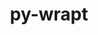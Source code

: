 ---
title: "py-wrapt"
layout: cache
categories: [package, develop]
meta: {"compilers": ["gcc@11.4.0", "gcc@13.2.0", "gcc@13.3.0"], "num_specs": 281, "num_specs_by_stack": {"e4s": 6, "hep": 45, "ml-linux-aarch64-cpu": 59, "ml-linux-aarch64-cuda": 59, "ml-linux-x86_64-cpu": 59, "ml-linux-x86_64-cuda": 59, "root": 281}, "oss": ["ubuntu22.04", "ubuntu24.04"], "platforms": ["linux"], "stacks": ["e4s", "hep", "ml-linux-aarch64-cpu", "ml-linux-aarch64-cuda", "ml-linux-x86_64-cpu", "ml-linux-x86_64-cuda", "root"], "targets": ["aarch64", "x86_64_v3"], "versions": ["1.15.0", "1.17.3"]}
spec_details: [{"compiler": "gcc@13.2.0", "hash": "23lrdj3fe4jl3yzgledv6yp2ntq75y27", "os": "ubuntu24.04", "platform": "linux", "size": "-", "stacks": ["ml-linux-aarch64-cpu", "ml-linux-aarch64-cuda", "root"], "target": "aarch64", "variants": ["build_system=python_pip"], "versions": ["1.15.0"]}, {"compiler": "gcc@13.2.0", "hash": "246exqnneb4mch6dzvefbzq5fguazpwj", "os": "ubuntu24.04", "platform": "linux", "size": "-", "stacks": ["ml-linux-x86_64-cpu", "ml-linux-x86_64-cuda", "root"], "target": "x86_64_v3", "variants": ["build_system=python_pip"], "versions": ["1.15.0"]}, {"compiler": "gcc@11.4.0", "hash": "26nbidu6esuifumristx3j7tl3h3zzcu", "os": "ubuntu22.04", "platform": "linux", "size": "-", "stacks": ["root"], "target": "x86_64_v3", "variants": ["build_system=python_pip"], "versions": ["1.15.0"]}, {"compiler": "gcc@11.4.0", "hash": "27e33wr2xyo43y5azaxvkm3wf4risixy", "os": "ubuntu22.04", "platform": "linux", "size": "-", "stacks": ["hep", "root"], "target": "x86_64_v3", "variants": ["build_system=python_pip"], "versions": ["1.15.0"]}, {"compiler": "gcc@13.2.0", "hash": "2a3uckotzpvzt5kkpltaehgrzqd776wu", "os": "ubuntu24.04", "platform": "linux", "size": "-", "stacks": ["hep", "root"], "target": "x86_64_v3", "variants": ["build_system=python_pip"], "versions": ["1.15.0"]}, {"compiler": "gcc@13.2.0", "hash": "2csditq3zege3jc4zivkt3dzxzwl2zsr", "os": "ubuntu24.04", "platform": "linux", "size": "-", "stacks": ["ml-linux-x86_64-cpu", "ml-linux-x86_64-cuda", "root"], "target": "x86_64_v3", "variants": ["build_system=python_pip"], "versions": ["1.15.0"]}, {"compiler": "gcc@13.2.0", "hash": "2dj52m7uygbf7riehp2qnsngzpw4u4de", "os": "ubuntu24.04", "platform": "linux", "size": "-", "stacks": ["ml-linux-x86_64-cpu", "ml-linux-x86_64-cuda", "root"], "target": "x86_64_v3", "variants": ["build_system=python_pip"], "versions": ["1.17.3"]}, {"compiler": "gcc@13.2.0", "hash": "2ekkublyhomphdlbo4x5bg7tznm5xi6o", "os": "ubuntu24.04", "platform": "linux", "size": "-", "stacks": ["ml-linux-aarch64-cpu", "ml-linux-aarch64-cuda", "root"], "target": "aarch64", "variants": ["build_system=python_pip"], "versions": ["1.17.3"]}, {"compiler": "gcc@13.2.0", "hash": "2jgcssf5mulssqnzzhcf7enrzl54bgwk", "os": "ubuntu24.04", "platform": "linux", "size": "-", "stacks": ["ml-linux-aarch64-cpu", "ml-linux-aarch64-cuda", "root"], "target": "aarch64", "variants": ["build_system=python_pip"], "versions": ["1.15.0"]}, {"compiler": "gcc@11.4.0", "hash": "2mldlq7sg6rw4s4ae7y2kxuagkrgbvme", "os": "ubuntu22.04", "platform": "linux", "size": "-", "stacks": ["root"], "target": "x86_64_v3", "variants": ["build_system=python_pip"], "versions": ["1.15.0"]}, {"compiler": "gcc@13.2.0", "hash": "2mriik5w3njmb2vpzpnrcfrlbgg6huxd", "os": "ubuntu24.04", "platform": "linux", "size": "-", "stacks": ["ml-linux-aarch64-cpu", "ml-linux-aarch64-cuda", "root"], "target": "aarch64", "variants": ["build_system=python_pip"], "versions": ["1.15.0"]}, {"compiler": "gcc@11.4.0", "hash": "2op36a5h2l5gwy4py6lmdodcud5gkdnl", "os": "ubuntu22.04", "platform": "linux", "size": "-", "stacks": ["hep", "root"], "target": "x86_64_v3", "variants": ["build_system=python_pip"], "versions": ["1.15.0"]}, {"compiler": "gcc@13.2.0", "hash": "2piz3vytwvdr7zsmx7ftyox423sgfqtq", "os": "ubuntu24.04", "platform": "linux", "size": "-", "stacks": ["ml-linux-aarch64-cpu", "ml-linux-aarch64-cuda", "root"], "target": "aarch64", "variants": ["build_system=python_pip"], "versions": ["1.15.0"]}, {"compiler": "gcc@11.4.0", "hash": "2t5pzvxlbpgchp6jkzwcqwn6v7fvmoes", "os": "ubuntu22.04", "platform": "linux", "size": "-", "stacks": ["hep", "root"], "target": "x86_64_v3", "variants": ["build_system=python_pip"], "versions": ["1.15.0"]}, {"compiler": "gcc@11.4.0", "hash": "2wht7dvob2ffi3uevxllm5ldldqf4z7z", "os": "ubuntu22.04", "platform": "linux", "size": "-", "stacks": ["root"], "target": "x86_64_v3", "variants": ["build_system=python_pip"], "versions": ["1.15.0"]}, {"compiler": "gcc@11.4.0", "hash": "324nr7gajc72cuq5tzs7447fkccufm2k", "os": "ubuntu22.04", "platform": "linux", "size": "-", "stacks": ["root"], "target": "x86_64_v3", "variants": ["build_system=python_pip"], "versions": ["1.15.0"]}, {"compiler": "gcc@11.4.0", "hash": "36fnu7q3yagbrquhzq6dnmgje3hkz4qr", "os": "ubuntu22.04", "platform": "linux", "size": "-", "stacks": ["root"], "target": "x86_64_v3", "variants": ["build_system=python_pip"], "versions": ["1.15.0"]}, {"compiler": "gcc@11.4.0", "hash": "3dph3r777lj2k5cgjagmisbasayedyxk", "os": "ubuntu22.04", "platform": "linux", "size": "-", "stacks": ["root"], "target": "x86_64_v3", "variants": ["build_system=python_pip"], "versions": ["1.15.0"]}, {"compiler": "gcc@11.4.0", "hash": "3e6z6fmycn5rh2rjzao5sdbosqzmx4qa", "os": "ubuntu22.04", "platform": "linux", "size": "-", "stacks": ["root"], "target": "x86_64_v3", "variants": ["build_system=python_pip"], "versions": ["1.15.0"]}, {"compiler": "gcc@13.2.0", "hash": "3mc5qbbvapxhojzvxnbzxhevj2sxjcm2", "os": "ubuntu24.04", "platform": "linux", "size": "-", "stacks": ["ml-linux-aarch64-cpu", "ml-linux-aarch64-cuda", "root"], "target": "aarch64", "variants": ["build_system=python_pip"], "versions": ["1.15.0"]}, {"compiler": "gcc@13.2.0", "hash": "3uc5z2okkglj6lql2n3tvsc4nsdakzct", "os": "ubuntu24.04", "platform": "linux", "size": "-", "stacks": ["ml-linux-aarch64-cpu", "ml-linux-aarch64-cuda", "root"], "target": "aarch64", "variants": ["build_system=python_pip"], "versions": ["1.15.0"]}, {"compiler": "gcc@11.4.0", "hash": "3usn6kblepsl3w3j5aobnc4e3anr7thy", "os": "ubuntu22.04", "platform": "linux", "size": "-", "stacks": ["root"], "target": "x86_64_v3", "variants": ["build_system=python_pip"], "versions": ["1.15.0"]}, {"compiler": "gcc@11.4.0", "hash": "3zaybqdfz2obv62pkqd4luirsms3ssei", "os": "ubuntu22.04", "platform": "linux", "size": "-", "stacks": ["root"], "target": "x86_64_v3", "variants": ["build_system=python_pip"], "versions": ["1.15.0"]}, {"compiler": "gcc@11.4.0", "hash": "42j5252axmuwlfwkvfm72xraimgpbyjk", "os": "ubuntu22.04", "platform": "linux", "size": "-", "stacks": ["hep", "root"], "target": "x86_64_v3", "variants": ["build_system=python_pip"], "versions": ["1.15.0"]}, {"compiler": "gcc@13.2.0", "hash": "4e55jwme5pynzm3ovy6k6vvld2brojox", "os": "ubuntu24.04", "platform": "linux", "size": "-", "stacks": ["ml-linux-aarch64-cpu", "ml-linux-aarch64-cuda", "root"], "target": "aarch64", "variants": ["build_system=python_pip"], "versions": ["1.15.0"]}, {"compiler": "gcc@13.2.0", "hash": "4gbxk5crhvx74pipcd6ysttq4qb7yy7w", "os": "ubuntu24.04", "platform": "linux", "size": "-", "stacks": ["hep", "ml-linux-x86_64-cpu", "ml-linux-x86_64-cuda", "root"], "target": "x86_64_v3", "variants": ["build_system=python_pip"], "versions": ["1.15.0"]}, {"compiler": "gcc@13.2.0", "hash": "4kivkcgzozmdt44f7jncxgtxva5azrsq", "os": "ubuntu24.04", "platform": "linux", "size": "-", "stacks": ["ml-linux-aarch64-cpu", "ml-linux-aarch64-cuda", "root"], "target": "aarch64", "variants": ["build_system=python_pip"], "versions": ["1.15.0"]}, {"compiler": "gcc@11.4.0", "hash": "4laatasnabnvbl5bi5vf4tjdqqfrlhf5", "os": "ubuntu22.04", "platform": "linux", "size": "-", "stacks": ["root"], "target": "x86_64_v3", "variants": ["build_system=python_pip"], "versions": ["1.15.0"]}, {"compiler": "gcc@11.4.0", "hash": "4qctxpbzb2gacizkrtsy2il4oxxf2rrk", "os": "ubuntu22.04", "platform": "linux", "size": "-", "stacks": ["root"], "target": "x86_64_v3", "variants": ["build_system=python_pip"], "versions": ["1.15.0"]}, {"compiler": "gcc@13.2.0", "hash": "4tg3l52rmbde6mag23fveuy7ty5ftgz5", "os": "ubuntu24.04", "platform": "linux", "size": "-", "stacks": ["ml-linux-x86_64-cpu", "ml-linux-x86_64-cuda", "root"], "target": "x86_64_v3", "variants": ["build_system=python_pip"], "versions": ["1.15.0"]}, {"compiler": "gcc@13.2.0", "hash": "4ugjtgcnj3s2r365ffrvzu2trtkuznss", "os": "ubuntu24.04", "platform": "linux", "size": "-", "stacks": ["ml-linux-aarch64-cpu", "ml-linux-aarch64-cuda", "root"], "target": "aarch64", "variants": ["build_system=python_pip"], "versions": ["1.15.0"]}, {"compiler": "gcc@11.4.0", "hash": "4v6zbgb4fh2n525atwja52zbqgqzg7ec", "os": "ubuntu22.04", "platform": "linux", "size": "-", "stacks": ["root"], "target": "x86_64_v3", "variants": ["build_system=python_pip"], "versions": ["1.15.0"]}, {"compiler": "gcc@13.2.0", "hash": "4vpqjuzr4zpfojppwimm34dflhcy6lrl", "os": "ubuntu24.04", "platform": "linux", "size": "-", "stacks": ["ml-linux-x86_64-cpu", "ml-linux-x86_64-cuda", "root"], "target": "x86_64_v3", "variants": ["build_system=python_pip"], "versions": ["1.15.0"]}, {"compiler": "gcc@11.4.0", "hash": "4yxjae63zahnd4zbxnubmecrrkfabx53", "os": "ubuntu22.04", "platform": "linux", "size": "-", "stacks": ["root"], "target": "x86_64_v3", "variants": ["build_system=python_pip"], "versions": ["1.15.0"]}, {"compiler": "gcc@11.4.0", "hash": "53we2hn2n6iflazusrahsmxlu3v4wbqd", "os": "ubuntu22.04", "platform": "linux", "size": "-", "stacks": ["root"], "target": "x86_64_v3", "variants": ["build_system=python_pip"], "versions": ["1.15.0"]}, {"compiler": "gcc@11.4.0", "hash": "54q4kfq7tpnhlk7lphlod4dspxcbgq5k", "os": "ubuntu22.04", "platform": "linux", "size": "-", "stacks": ["root"], "target": "x86_64_v3", "variants": ["build_system=python_pip"], "versions": ["1.15.0"]}, {"compiler": "gcc@13.2.0", "hash": "5573hxdgehryfzjs6zj5uze5tiehjlal", "os": "ubuntu24.04", "platform": "linux", "size": "-", "stacks": ["ml-linux-x86_64-cpu", "ml-linux-x86_64-cuda", "root"], "target": "x86_64_v3", "variants": ["build_system=python_pip"], "versions": ["1.15.0"]}, {"compiler": "gcc@11.4.0", "hash": "5ajphx7utctmwpasjb47hszjvg7ahema", "os": "ubuntu22.04", "platform": "linux", "size": "-", "stacks": ["hep", "root"], "target": "x86_64_v3", "variants": ["build_system=python_pip"], "versions": ["1.15.0"]}, {"compiler": "gcc@13.2.0", "hash": "5v3o3b4oygiwxlb4onlt7evt6kwwmhyv", "os": "ubuntu24.04", "platform": "linux", "size": "-", "stacks": ["ml-linux-aarch64-cpu", "ml-linux-aarch64-cuda", "root"], "target": "aarch64", "variants": ["build_system=python_pip"], "versions": ["1.15.0"]}, {"compiler": "gcc@11.4.0", "hash": "5yzkqr7vczigqdvvutkvdvoxud7ow2ox", "os": "ubuntu22.04", "platform": "linux", "size": "-", "stacks": ["root"], "target": "x86_64_v3", "variants": ["build_system=python_pip"], "versions": ["1.15.0"]}, {"compiler": "gcc@11.4.0", "hash": "62td3ehomb3dexbugtomqephyfrvaval", "os": "ubuntu22.04", "platform": "linux", "size": "-", "stacks": ["hep", "root"], "target": "x86_64_v3", "variants": ["build_system=python_pip"], "versions": ["1.15.0"]}, {"compiler": "gcc@13.2.0", "hash": "6cimljur2hb6dokpfbiwlolipwmauu2u", "os": "ubuntu24.04", "platform": "linux", "size": "-", "stacks": ["hep", "ml-linux-x86_64-cpu", "ml-linux-x86_64-cuda", "root"], "target": "x86_64_v3", "variants": ["build_system=python_pip"], "versions": ["1.17.3"]}, {"compiler": "gcc@11.4.0", "hash": "6hmrudmvzwodwgog4ddf5ral2taxhvo3", "os": "ubuntu22.04", "platform": "linux", "size": "-", "stacks": ["hep", "root"], "target": "x86_64_v3", "variants": ["build_system=python_pip"], "versions": ["1.15.0"]}, {"compiler": "gcc@11.4.0", "hash": "6jtcirjvo7u75q3gvr3yge7t2ykujodn", "os": "ubuntu22.04", "platform": "linux", "size": "-", "stacks": ["root"], "target": "x86_64_v3", "variants": ["build_system=python_pip"], "versions": ["1.15.0"]}, {"compiler": "gcc@13.2.0", "hash": "6o4kbjuzqgafatzcjcic66zv4rc2ciqn", "os": "ubuntu24.04", "platform": "linux", "size": "-", "stacks": ["ml-linux-aarch64-cpu", "ml-linux-aarch64-cuda", "root"], "target": "aarch64", "variants": ["build_system=python_pip"], "versions": ["1.15.0"]}, {"compiler": "gcc@11.4.0", "hash": "6oev4igrpbfjo6m634m4t46q3sno3h3y", "os": "ubuntu22.04", "platform": "linux", "size": "-", "stacks": ["root"], "target": "x86_64_v3", "variants": ["build_system=python_pip"], "versions": ["1.15.0"]}, {"compiler": "gcc@11.4.0", "hash": "6s566cb6jojybokg6cn4b4rrxokr4qaw", "os": "ubuntu22.04", "platform": "linux", "size": "-", "stacks": ["root"], "target": "x86_64_v3", "variants": ["build_system=python_pip"], "versions": ["1.15.0"]}, {"compiler": "gcc@11.4.0", "hash": "6vqyk24cyqsygz37iquqyise322to74t", "os": "ubuntu22.04", "platform": "linux", "size": "-", "stacks": ["root"], "target": "x86_64_v3", "variants": ["build_system=python_pip"], "versions": ["1.15.0"]}, {"compiler": "gcc@13.2.0", "hash": "6xooltkfyjxj4p236ege6s2mykujkjok", "os": "ubuntu24.04", "platform": "linux", "size": "-", "stacks": ["ml-linux-aarch64-cpu", "ml-linux-aarch64-cuda", "root"], "target": "aarch64", "variants": ["build_system=python_pip"], "versions": ["1.15.0"]}, {"compiler": "gcc@13.2.0", "hash": "6y73bw2uyitno7huez36eh7tlesw7szz", "os": "ubuntu24.04", "platform": "linux", "size": "-", "stacks": ["ml-linux-aarch64-cpu", "ml-linux-aarch64-cuda", "root"], "target": "aarch64", "variants": ["build_system=python_pip"], "versions": ["1.15.0"]}, {"compiler": "gcc@13.2.0", "hash": "77x2bxcnkblojd2gemsdpcj3clzgtx6v", "os": "ubuntu24.04", "platform": "linux", "size": "-", "stacks": ["ml-linux-aarch64-cpu", "ml-linux-aarch64-cuda", "root"], "target": "aarch64", "variants": ["build_system=python_pip"], "versions": ["1.15.0"]}, {"compiler": "gcc@13.2.0", "hash": "7g256eh62ccfnxyajqovjgvblvbfins7", "os": "ubuntu24.04", "platform": "linux", "size": "-", "stacks": ["ml-linux-aarch64-cpu", "ml-linux-aarch64-cuda", "root"], "target": "aarch64", "variants": ["build_system=python_pip"], "versions": ["1.15.0"]}, {"compiler": "gcc@13.2.0", "hash": "7g33laxf355zztn6zjwc4l2m6jty6rsd", "os": "ubuntu24.04", "platform": "linux", "size": "-", "stacks": ["ml-linux-x86_64-cpu", "ml-linux-x86_64-cuda", "root"], "target": "x86_64_v3", "variants": ["build_system=python_pip"], "versions": ["1.15.0"]}, {"compiler": "gcc@11.4.0", "hash": "7homc55udsbfttdnulqiibtdd7pbadbt", "os": "ubuntu22.04", "platform": "linux", "size": "-", "stacks": ["root"], "target": "x86_64_v3", "variants": ["build_system=python_pip"], "versions": ["1.15.0"]}, {"compiler": "gcc@13.2.0", "hash": "7o3wqzdpa5u6dyvrirl6l7vw6ehnmgwq", "os": "ubuntu24.04", "platform": "linux", "size": "-", "stacks": ["ml-linux-aarch64-cpu", "ml-linux-aarch64-cuda", "root"], "target": "aarch64", "variants": ["build_system=python_pip"], "versions": ["1.15.0"]}, {"compiler": "gcc@11.4.0", "hash": "7oqxdwaudbtbz7lwlo6vebnycksco3fc", "os": "ubuntu22.04", "platform": "linux", "size": "-", "stacks": ["root"], "target": "x86_64_v3", "variants": ["build_system=python_pip"], "versions": ["1.15.0"]}, {"compiler": "gcc@13.2.0", "hash": "7vwlr7qfrjkivarbohunzwdw2xzxhp33", "os": "ubuntu24.04", "platform": "linux", "size": "-", "stacks": ["ml-linux-aarch64-cpu", "ml-linux-aarch64-cuda", "root"], "target": "aarch64", "variants": ["build_system=python_pip"], "versions": ["1.15.0"]}, {"compiler": "gcc@11.4.0", "hash": "7w72xp3jeccbboc3tp2bkwckbvjthwd3", "os": "ubuntu22.04", "platform": "linux", "size": "-", "stacks": ["root"], "target": "x86_64_v3", "variants": ["build_system=python_pip"], "versions": ["1.15.0"]}, {"compiler": "gcc@13.2.0", "hash": "a3zybe4rsv527ajtzhznjywqwjn4guxs", "os": "ubuntu24.04", "platform": "linux", "size": "-", "stacks": ["ml-linux-aarch64-cpu", "ml-linux-aarch64-cuda", "root"], "target": "aarch64", "variants": ["build_system=python_pip"], "versions": ["1.17.3"]}, {"compiler": "gcc@13.2.0", "hash": "a7cuooolm2he3v6binzt6mu4dm4lohhz", "os": "ubuntu24.04", "platform": "linux", "size": "-", "stacks": ["hep", "ml-linux-x86_64-cpu", "ml-linux-x86_64-cuda", "root"], "target": "x86_64_v3", "variants": ["build_system=python_pip"], "versions": ["1.15.0"]}, {"compiler": "gcc@13.2.0", "hash": "a7vnuglvf43552spunyu7fqhyqfswjgu", "os": "ubuntu24.04", "platform": "linux", "size": "-", "stacks": ["ml-linux-x86_64-cpu", "ml-linux-x86_64-cuda", "root"], "target": "x86_64_v3", "variants": ["build_system=python_pip"], "versions": ["1.15.0"]}, {"compiler": "gcc@13.2.0", "hash": "abeo3etcw4qfmufhydmg3e2ommjwlijv", "os": "ubuntu24.04", "platform": "linux", "size": "-", "stacks": ["ml-linux-x86_64-cpu", "ml-linux-x86_64-cuda", "root"], "target": "x86_64_v3", "variants": ["build_system=python_pip"], "versions": ["1.15.0"]}, {"compiler": "gcc@13.2.0", "hash": "ac6ib56tf7pwfcn77t6gchgrfuto6lnf", "os": "ubuntu24.04", "platform": "linux", "size": "-", "stacks": ["hep", "ml-linux-x86_64-cpu", "ml-linux-x86_64-cuda", "root"], "target": "x86_64_v3", "variants": ["build_system=python_pip"], "versions": ["1.15.0"]}, {"compiler": "gcc@11.4.0", "hash": "aeranewtt3eer6yrzqc2y3ilgclicfko", "os": "ubuntu22.04", "platform": "linux", "size": "-", "stacks": ["root"], "target": "x86_64_v3", "variants": ["build_system=python_pip"], "versions": ["1.15.0"]}, {"compiler": "gcc@11.4.0", "hash": "afg7q7kdhpuwbxmfjcae6thtnrel64mm", "os": "ubuntu22.04", "platform": "linux", "size": "-", "stacks": ["root"], "target": "x86_64_v3", "variants": ["build_system=python_pip"], "versions": ["1.15.0"]}, {"compiler": "gcc@11.4.0", "hash": "ak7qv24mbrcuzx4td3lrwzfudn23e55q", "os": "ubuntu22.04", "platform": "linux", "size": "-", "stacks": ["hep", "root"], "target": "x86_64_v3", "variants": ["build_system=python_pip"], "versions": ["1.15.0"]}, {"compiler": "gcc@13.2.0", "hash": "aoh5e2bsfwotp6julp7jhdhin7h6skbr", "os": "ubuntu24.04", "platform": "linux", "size": "-", "stacks": ["ml-linux-x86_64-cpu", "ml-linux-x86_64-cuda", "root"], "target": "x86_64_v3", "variants": ["build_system=python_pip"], "versions": ["1.15.0"]}, {"compiler": "gcc@13.2.0", "hash": "aotgkjse3qzfefz7tobhpoz5a2wm2ygo", "os": "ubuntu24.04", "platform": "linux", "size": "-", "stacks": ["hep", "root"], "target": "x86_64_v3", "variants": ["build_system=python_pip"], "versions": ["1.15.0"]}, {"compiler": "gcc@11.4.0", "hash": "atzhww4ueg5pbu67yshmu3lauehaphsk", "os": "ubuntu22.04", "platform": "linux", "size": "-", "stacks": ["root"], "target": "x86_64_v3", "variants": ["build_system=python_pip"], "versions": ["1.15.0"]}, {"compiler": "gcc@13.2.0", "hash": "auaiovrg6dj7ipryfjjn4juebvequzxu", "os": "ubuntu24.04", "platform": "linux", "size": "-", "stacks": ["ml-linux-x86_64-cpu", "ml-linux-x86_64-cuda", "root"], "target": "x86_64_v3", "variants": ["build_system=python_pip"], "versions": ["1.15.0"]}, {"compiler": "gcc@13.2.0", "hash": "bh7ro2cemgfqpvp73ovodh5tiygozsla", "os": "ubuntu24.04", "platform": "linux", "size": "-", "stacks": ["ml-linux-x86_64-cpu", "ml-linux-x86_64-cuda", "root"], "target": "x86_64_v3", "variants": ["build_system=python_pip"], "versions": ["1.15.0"]}, {"compiler": "gcc@13.2.0", "hash": "bj7zdwc7g22f3kcsxqj6wmwejvovyt5u", "os": "ubuntu24.04", "platform": "linux", "size": "-", "stacks": ["hep", "ml-linux-x86_64-cpu", "ml-linux-x86_64-cuda", "root"], "target": "x86_64_v3", "variants": ["build_system=python_pip"], "versions": ["1.17.3"]}, {"compiler": "gcc@11.4.0", "hash": "bk4ywheciazhosyaw7fnr6gkmjqfquel", "os": "ubuntu22.04", "platform": "linux", "size": "-", "stacks": ["root"], "target": "x86_64_v3", "variants": ["build_system=python_pip"], "versions": ["1.15.0"]}, {"compiler": "gcc@11.4.0", "hash": "brlqsf22jqtfrst2ya36h7qqlxuuybfx", "os": "ubuntu22.04", "platform": "linux", "size": "-", "stacks": ["hep", "root"], "target": "x86_64_v3", "variants": ["build_system=python_pip"], "versions": ["1.15.0"]}, {"compiler": "gcc@13.2.0", "hash": "bt62joxit24lfa7foy7xhczfvrr5asmg", "os": "ubuntu24.04", "platform": "linux", "size": "-", "stacks": ["ml-linux-aarch64-cpu", "ml-linux-aarch64-cuda", "root"], "target": "aarch64", "variants": ["build_system=python_pip"], "versions": ["1.15.0"]}, {"compiler": "gcc@13.2.0", "hash": "bx7lam33swolb6kztisigmmk6q23ul2b", "os": "ubuntu24.04", "platform": "linux", "size": "-", "stacks": ["ml-linux-aarch64-cpu", "ml-linux-aarch64-cuda", "root"], "target": "aarch64", "variants": ["build_system=python_pip"], "versions": ["1.15.0"]}, {"compiler": "gcc@13.2.0", "hash": "c5fpiqrik4d64egvfr3g4nliyvbsuji2", "os": "ubuntu24.04", "platform": "linux", "size": "-", "stacks": ["ml-linux-aarch64-cpu", "ml-linux-aarch64-cuda", "root"], "target": "aarch64", "variants": ["build_system=python_pip"], "versions": ["1.15.0"]}, {"compiler": "gcc@11.4.0", "hash": "cevo4pf7t65z3ksqmtkwqdaeh35nvkqy", "os": "ubuntu22.04", "platform": "linux", "size": "-", "stacks": ["hep", "root"], "target": "x86_64_v3", "variants": ["build_system=python_pip"], "versions": ["1.15.0"]}, {"compiler": "gcc@11.4.0", "hash": "cqynopvu5oo6f2xyzkmiair4zc4jsamg", "os": "ubuntu22.04", "platform": "linux", "size": "-", "stacks": ["e4s", "root"], "target": "x86_64_v3", "variants": ["build_system=python_pip"], "versions": ["1.17.3"]}, {"compiler": "gcc@11.4.0", "hash": "csaiq54pipxhol3oizaosm5uumyehrks", "os": "ubuntu22.04", "platform": "linux", "size": "-", "stacks": ["e4s", "root"], "target": "x86_64_v3", "variants": ["build_system=python_pip"], "versions": ["1.17.3"]}, {"compiler": "gcc@11.4.0", "hash": "cvb5rqylnk6wgzad57aq7wvusqr3vazr", "os": "ubuntu22.04", "platform": "linux", "size": "-", "stacks": ["root"], "target": "x86_64_v3", "variants": ["build_system=python_pip"], "versions": ["1.15.0"]}, {"compiler": "gcc@13.2.0", "hash": "cwdwl7qfnq42hsuqrrfxblcz2cu6nxlw", "os": "ubuntu24.04", "platform": "linux", "size": "-", "stacks": ["ml-linux-x86_64-cpu", "ml-linux-x86_64-cuda", "root"], "target": "x86_64_v3", "variants": ["build_system=python_pip"], "versions": ["1.15.0"]}, {"compiler": "gcc@11.4.0", "hash": "cz6ik5nsjhx3pg5cujzazik3nmkwrnvf", "os": "ubuntu22.04", "platform": "linux", "size": "-", "stacks": ["root"], "target": "x86_64_v3", "variants": ["build_system=python_pip"], "versions": ["1.15.0"]}, {"compiler": "gcc@13.2.0", "hash": "d3vehososb6sn6ndrsavaef26iscdrls", "os": "ubuntu24.04", "platform": "linux", "size": "-", "stacks": ["ml-linux-aarch64-cpu", "ml-linux-aarch64-cuda", "root"], "target": "aarch64", "variants": ["build_system=python_pip"], "versions": ["1.15.0"]}, {"compiler": "gcc@13.2.0", "hash": "d7azr5rehyvlayncj5cuvueeeukrkq5p", "os": "ubuntu24.04", "platform": "linux", "size": "-", "stacks": ["ml-linux-aarch64-cpu", "ml-linux-aarch64-cuda", "root"], "target": "aarch64", "variants": ["build_system=python_pip"], "versions": ["1.17.3"]}, {"compiler": "gcc@11.4.0", "hash": "dbsozn5wkvgkk4lnkxm7xohzio3ox724", "os": "ubuntu22.04", "platform": "linux", "size": "-", "stacks": ["hep", "root"], "target": "x86_64_v3", "variants": ["build_system=python_pip"], "versions": ["1.15.0"]}, {"compiler": "gcc@13.2.0", "hash": "dnma5oton6ghef3hpnl5473gqoj5suzh", "os": "ubuntu24.04", "platform": "linux", "size": "-", "stacks": ["ml-linux-x86_64-cpu", "ml-linux-x86_64-cuda", "root"], "target": "x86_64_v3", "variants": ["build_system=python_pip"], "versions": ["1.15.0"]}, {"compiler": "gcc@13.2.0", "hash": "do5pg7u5esv57rdiee4wdmcz4aqxppa3", "os": "ubuntu24.04", "platform": "linux", "size": "-", "stacks": ["ml-linux-aarch64-cpu", "ml-linux-aarch64-cuda", "root"], "target": "aarch64", "variants": ["build_system=python_pip"], "versions": ["1.15.0"]}, {"compiler": "gcc@11.4.0", "hash": "duvsrerspqbfikqdymvzdrnz6mzy4s66", "os": "ubuntu22.04", "platform": "linux", "size": "-", "stacks": ["root"], "target": "x86_64_v3", "variants": ["build_system=python_pip"], "versions": ["1.15.0"]}, {"compiler": "gcc@13.2.0", "hash": "dvk22dz3dgv2ossw3qzam247sik7a4px", "os": "ubuntu24.04", "platform": "linux", "size": "-", "stacks": ["ml-linux-x86_64-cpu", "ml-linux-x86_64-cuda", "root"], "target": "x86_64_v3", "variants": ["build_system=python_pip"], "versions": ["1.15.0"]}, {"compiler": "gcc@11.4.0", "hash": "dy4h6uaztqfqndbdpmkd5oxewxxvl3ge", "os": "ubuntu22.04", "platform": "linux", "size": "-", "stacks": ["root"], "target": "x86_64_v3", "variants": ["build_system=python_pip"], "versions": ["1.15.0"]}, {"compiler": "gcc@13.2.0", "hash": "e74ezdhxkvj2lodl44a76agnaona7phb", "os": "ubuntu24.04", "platform": "linux", "size": "-", "stacks": ["root"], "target": "x86_64_v3", "variants": ["build_system=python_pip"], "versions": ["1.15.0"]}, {"compiler": "gcc@11.4.0", "hash": "eaqdz6awqgegp5vxy5lpxtcbhbyd4gl3", "os": "ubuntu22.04", "platform": "linux", "size": "-", "stacks": ["root"], "target": "x86_64_v3", "variants": ["build_system=python_pip"], "versions": ["1.15.0"]}, {"compiler": "gcc@13.2.0", "hash": "ecyho73imva2fnwwjdoy75ccdf5sab3b", "os": "ubuntu24.04", "platform": "linux", "size": "-", "stacks": ["hep", "ml-linux-x86_64-cpu", "ml-linux-x86_64-cuda", "root"], "target": "x86_64_v3", "variants": ["build_system=python_pip"], "versions": ["1.17.3"]}, {"compiler": "gcc@11.4.0", "hash": "eemvugepyyajnzprrdu2k5cdt4lv6j5v", "os": "ubuntu22.04", "platform": "linux", "size": "-", "stacks": ["root"], "target": "x86_64_v3", "variants": ["build_system=python_pip"], "versions": ["1.15.0"]}, {"compiler": "gcc@13.2.0", "hash": "ehecmsei2iui7eatnh7lc67gybyahgme", "os": "ubuntu24.04", "platform": "linux", "size": "-", "stacks": ["ml-linux-aarch64-cpu", "ml-linux-aarch64-cuda", "root"], "target": "aarch64", "variants": ["build_system=python_pip"], "versions": ["1.15.0"]}, {"compiler": "gcc@13.2.0", "hash": "eiqslive7o5eu75pmoyewi5bqob64pov", "os": "ubuntu24.04", "platform": "linux", "size": "-", "stacks": ["ml-linux-aarch64-cpu", "ml-linux-aarch64-cuda", "root"], "target": "aarch64", "variants": ["build_system=python_pip"], "versions": ["1.15.0"]}, {"compiler": "gcc@11.4.0", "hash": "eldprxe26zvixtitwaltl32wtw4qbwqn", "os": "ubuntu22.04", "platform": "linux", "size": "-", "stacks": ["root"], "target": "x86_64_v3", "variants": ["build_system=python_pip"], "versions": ["1.15.0"]}, {"compiler": "gcc@11.4.0", "hash": "em6ltki2w2htcxkhrwzwtjxermiynjyt", "os": "ubuntu22.04", "platform": "linux", "size": "-", "stacks": ["root"], "target": "x86_64_v3", "variants": ["build_system=python_pip"], "versions": ["1.15.0"]}, {"compiler": "gcc@13.2.0", "hash": "enoyuip4gfxgxltu65relyg4tvdyhixa", "os": "ubuntu24.04", "platform": "linux", "size": "-", "stacks": ["ml-linux-aarch64-cpu", "ml-linux-aarch64-cuda", "root"], "target": "aarch64", "variants": ["build_system=python_pip"], "versions": ["1.15.0"]}, {"compiler": "gcc@13.3.0", "hash": "epriimium2aqvggpv6gzhl5k3fp6zsxt", "os": "ubuntu24.04", "platform": "linux", "size": "-", "stacks": ["ml-linux-x86_64-cpu", "ml-linux-x86_64-cuda", "root"], "target": "x86_64_v3", "variants": ["build_system=python_pip"], "versions": ["1.17.3"]}, {"compiler": "gcc@13.2.0", "hash": "ex2npi7t5otv7skramfsd3nsrooi3nf5", "os": "ubuntu24.04", "platform": "linux", "size": "-", "stacks": ["ml-linux-x86_64-cpu", "ml-linux-x86_64-cuda", "root"], "target": "x86_64_v3", "variants": ["build_system=python_pip"], "versions": ["1.15.0"]}, {"compiler": "gcc@11.4.0", "hash": "eznnqpxyjrjnjerviulefty6sz3wo4w4", "os": "ubuntu22.04", "platform": "linux", "size": "-", "stacks": ["root"], "target": "x86_64_v3", "variants": ["build_system=python_pip"], "versions": ["1.15.0"]}, {"compiler": "gcc@11.4.0", "hash": "ezsd7kckgjwd2ch4eji7kmov5wbftbk2", "os": "ubuntu22.04", "platform": "linux", "size": "-", "stacks": ["root"], "target": "x86_64_v3", "variants": ["build_system=python_pip"], "versions": ["1.15.0"]}, {"compiler": "gcc@13.2.0", "hash": "f23gvwoojhcr4jm7tu6ukvsmxl3d2duh", "os": "ubuntu24.04", "platform": "linux", "size": "-", "stacks": ["ml-linux-aarch64-cpu", "ml-linux-aarch64-cuda", "root"], "target": "aarch64", "variants": ["build_system=python_pip"], "versions": ["1.17.3"]}, {"compiler": "gcc@11.4.0", "hash": "f3me7y4rbimus7vhrftzcm7ldlowto27", "os": "ubuntu22.04", "platform": "linux", "size": "-", "stacks": ["e4s", "root"], "target": "x86_64_v3", "variants": ["build_system=python_pip"], "versions": ["1.17.3"]}, {"compiler": "gcc@11.4.0", "hash": "f4sh5vgrc7lk5lfcetfpmo4narepft7d", "os": "ubuntu22.04", "platform": "linux", "size": "-", "stacks": ["root"], "target": "x86_64_v3", "variants": ["build_system=python_pip"], "versions": ["1.15.0"]}, {"compiler": "gcc@13.2.0", "hash": "ffkk72jhzms7v4ckgbkex557i2bzpvcr", "os": "ubuntu24.04", "platform": "linux", "size": "-", "stacks": ["ml-linux-aarch64-cpu", "ml-linux-aarch64-cuda", "root"], "target": "aarch64", "variants": ["build_system=python_pip"], "versions": ["1.17.3"]}, {"compiler": "gcc@11.4.0", "hash": "fjpmlflmkvkee7q77zininjm2y6vhmkn", "os": "ubuntu22.04", "platform": "linux", "size": "-", "stacks": ["root"], "target": "x86_64_v3", "variants": ["build_system=python_pip"], "versions": ["1.15.0"]}, {"compiler": "gcc@13.2.0", "hash": "fobq3jes53tptqvnn7s5adrtuqyqypql", "os": "ubuntu24.04", "platform": "linux", "size": "-", "stacks": ["ml-linux-aarch64-cpu", "ml-linux-aarch64-cuda", "root"], "target": "aarch64", "variants": ["build_system=python_pip"], "versions": ["1.17.3"]}, {"compiler": "gcc@13.2.0", "hash": "fuf2gy4sfagfusfnc2vchey7izdqooqg", "os": "ubuntu24.04", "platform": "linux", "size": "-", "stacks": ["ml-linux-x86_64-cpu", "ml-linux-x86_64-cuda", "root"], "target": "x86_64_v3", "variants": ["build_system=python_pip"], "versions": ["1.15.0"]}, {"compiler": "gcc@11.4.0", "hash": "fxgivxdf3krgxizadkzd5zjo3z4ljmbe", "os": "ubuntu22.04", "platform": "linux", "size": "-", "stacks": ["root"], "target": "x86_64_v3", "variants": ["build_system=python_pip"], "versions": ["1.15.0"]}, {"compiler": "gcc@11.4.0", "hash": "g3rtbpcf5nm2cehduyg4lmaxfsw7ecwy", "os": "ubuntu22.04", "platform": "linux", "size": "-", "stacks": ["e4s", "root"], "target": "x86_64_v3", "variants": ["build_system=python_pip"], "versions": ["1.17.3"]}, {"compiler": "gcc@11.4.0", "hash": "gc2jkaws4wn43y62utglkijoltulwdn2", "os": "ubuntu22.04", "platform": "linux", "size": "-", "stacks": ["root"], "target": "x86_64_v3", "variants": ["build_system=python_pip"], "versions": ["1.15.0"]}, {"compiler": "gcc@11.4.0", "hash": "gdqb24nnyp2rgbtqsgcrvcu5swmjanfk", "os": "ubuntu22.04", "platform": "linux", "size": "-", "stacks": ["root"], "target": "x86_64_v3", "variants": ["build_system=python_pip"], "versions": ["1.15.0"]}, {"compiler": "gcc@11.4.0", "hash": "gjimx7kn3xfkwgwb2n7rfoztfk4fx5co", "os": "ubuntu22.04", "platform": "linux", "size": "-", "stacks": ["root"], "target": "x86_64_v3", "variants": ["build_system=python_pip"], "versions": ["1.15.0"]}, {"compiler": "gcc@11.4.0", "hash": "gkudtwithhojncmtxfs2z3uec6sksuiw", "os": "ubuntu22.04", "platform": "linux", "size": "-", "stacks": ["root"], "target": "x86_64_v3", "variants": ["build_system=python_pip"], "versions": ["1.15.0"]}, {"compiler": "gcc@11.4.0", "hash": "glq7vuls7bdlx62usturnyepw2tx2lzg", "os": "ubuntu22.04", "platform": "linux", "size": "-", "stacks": ["root"], "target": "x86_64_v3", "variants": ["build_system=python_pip"], "versions": ["1.15.0"]}, {"compiler": "gcc@11.4.0", "hash": "gmfvd2roqmslwb6kpqke4dcs6i4y2j4a", "os": "ubuntu22.04", "platform": "linux", "size": "-", "stacks": ["root"], "target": "x86_64_v3", "variants": ["build_system=python_pip"], "versions": ["1.15.0"]}, {"compiler": "gcc@13.2.0", "hash": "gn265dplaz27szbhuh5mz3y2pbd4jfpi", "os": "ubuntu24.04", "platform": "linux", "size": "-", "stacks": ["ml-linux-aarch64-cpu", "ml-linux-aarch64-cuda", "root"], "target": "aarch64", "variants": ["build_system=python_pip"], "versions": ["1.17.3"]}, {"compiler": "gcc@11.4.0", "hash": "grvmt5zvn2f7yw5as7gkmbrqqta553xg", "os": "ubuntu22.04", "platform": "linux", "size": "-", "stacks": ["root"], "target": "x86_64_v3", "variants": ["build_system=python_pip"], "versions": ["1.15.0"]}, {"compiler": "gcc@13.2.0", "hash": "h5r3nbu5qejpfpjjwm4dqaeevfjp7jao", "os": "ubuntu24.04", "platform": "linux", "size": "-", "stacks": ["root"], "target": "x86_64_v3", "variants": ["build_system=python_pip"], "versions": ["1.15.0"]}, {"compiler": "gcc@13.2.0", "hash": "h76g3ixrqdbcb5xusikbj7alohfe4kxn", "os": "ubuntu24.04", "platform": "linux", "size": "-", "stacks": ["hep", "root"], "target": "x86_64_v3", "variants": ["build_system=python_pip"], "versions": ["1.15.0"]}, {"compiler": "gcc@13.2.0", "hash": "hed3efldlgvxyjan5dyygsynvikzoxml", "os": "ubuntu24.04", "platform": "linux", "size": "-", "stacks": ["ml-linux-x86_64-cpu", "ml-linux-x86_64-cuda", "root"], "target": "x86_64_v3", "variants": ["build_system=python_pip"], "versions": ["1.15.0"]}, {"compiler": "gcc@13.2.0", "hash": "hepm5qr4vjm2y77pmdsxrrog62rrga4u", "os": "ubuntu24.04", "platform": "linux", "size": "-", "stacks": ["ml-linux-aarch64-cpu", "ml-linux-aarch64-cuda", "root"], "target": "aarch64", "variants": ["build_system=python_pip"], "versions": ["1.15.0"]}, {"compiler": "gcc@13.2.0", "hash": "hfbsfjntkxqxjlt6lc5jwayehklgwej2", "os": "ubuntu24.04", "platform": "linux", "size": "-", "stacks": ["hep", "root"], "target": "x86_64_v3", "variants": ["build_system=python_pip"], "versions": ["1.15.0"]}, {"compiler": "gcc@11.4.0", "hash": "hh2cr2clino4vjle3taeoxqz6yhok3k2", "os": "ubuntu22.04", "platform": "linux", "size": "-", "stacks": ["hep", "root"], "target": "x86_64_v3", "variants": ["build_system=python_pip"], "versions": ["1.15.0"]}, {"compiler": "gcc@13.2.0", "hash": "hpaasegfsesqf563sybtpnhbriqbm7pq", "os": "ubuntu24.04", "platform": "linux", "size": "-", "stacks": ["ml-linux-x86_64-cpu", "ml-linux-x86_64-cuda", "root"], "target": "x86_64_v3", "variants": ["build_system=python_pip"], "versions": ["1.15.0"]}, {"compiler": "gcc@11.4.0", "hash": "hqz2bbyechjpw34pwuhnjh7v2f7un262", "os": "ubuntu22.04", "platform": "linux", "size": "-", "stacks": ["root"], "target": "x86_64_v3", "variants": ["build_system=python_pip"], "versions": ["1.15.0"]}, {"compiler": "gcc@13.2.0", "hash": "hs642i6ymti5cumaj2paz7eznwhbtrkq", "os": "ubuntu24.04", "platform": "linux", "size": "-", "stacks": ["ml-linux-x86_64-cpu", "ml-linux-x86_64-cuda", "root"], "target": "x86_64_v3", "variants": ["build_system=python_pip"], "versions": ["1.15.0"]}, {"compiler": "gcc@13.2.0", "hash": "htbhdensfreiyjofbv2q3eerp6g7gtmf", "os": "ubuntu24.04", "platform": "linux", "size": "-", "stacks": ["ml-linux-x86_64-cpu", "ml-linux-x86_64-cuda", "root"], "target": "x86_64_v3", "variants": ["build_system=python_pip"], "versions": ["1.15.0"]}, {"compiler": "gcc@13.2.0", "hash": "i45lt65jfai4zzcwngs2qt5qlyf7jn4i", "os": "ubuntu24.04", "platform": "linux", "size": "-", "stacks": ["ml-linux-x86_64-cpu", "ml-linux-x86_64-cuda", "root"], "target": "x86_64_v3", "variants": ["build_system=python_pip"], "versions": ["1.15.0"]}, {"compiler": "gcc@13.2.0", "hash": "i6juyvbkuuphzso65pnxk45zepzlqipy", "os": "ubuntu24.04", "platform": "linux", "size": "-", "stacks": ["ml-linux-aarch64-cpu", "ml-linux-aarch64-cuda", "root"], "target": "aarch64", "variants": ["build_system=python_pip"], "versions": ["1.15.0"]}, {"compiler": "gcc@11.4.0", "hash": "ibhlrvr4optmqo2nejz4edb5olclrtlw", "os": "ubuntu22.04", "platform": "linux", "size": "-", "stacks": ["hep", "root"], "target": "x86_64_v3", "variants": ["build_system=python_pip"], "versions": ["1.15.0"]}, {"compiler": "gcc@11.4.0", "hash": "ie6s4bznoujla4xqghk6zry5pzolxq4s", "os": "ubuntu22.04", "platform": "linux", "size": "-", "stacks": ["root"], "target": "x86_64_v3", "variants": ["build_system=python_pip"], "versions": ["1.15.0"]}, {"compiler": "gcc@11.4.0", "hash": "igjenpbjuxapdemqhurjvbysgjwsvxrb", "os": "ubuntu22.04", "platform": "linux", "size": "-", "stacks": ["root"], "target": "x86_64_v3", "variants": ["build_system=python_pip"], "versions": ["1.15.0"]}, {"compiler": "gcc@11.4.0", "hash": "ign6jjxeeipgsw5bv4l4bimq2zxgmkg4", "os": "ubuntu22.04", "platform": "linux", "size": "-", "stacks": ["root"], "target": "x86_64_v3", "variants": ["build_system=python_pip"], "versions": ["1.15.0"]}, {"compiler": "gcc@13.2.0", "hash": "ihketlywkzucpcplpll75xa2pg7fkeen", "os": "ubuntu24.04", "platform": "linux", "size": "-", "stacks": ["ml-linux-x86_64-cpu", "ml-linux-x86_64-cuda", "root"], "target": "x86_64_v3", "variants": ["build_system=python_pip"], "versions": ["1.15.0"]}, {"compiler": "gcc@11.4.0", "hash": "ilnjcakbwwx2dnti3enrlgnijea75ej4", "os": "ubuntu22.04", "platform": "linux", "size": "-", "stacks": ["root"], "target": "x86_64_v3", "variants": ["build_system=python_pip"], "versions": ["1.15.0"]}, {"compiler": "gcc@13.2.0", "hash": "imyhrdzt7423qchrkzqo6xwgapnlitm6", "os": "ubuntu24.04", "platform": "linux", "size": "-", "stacks": ["ml-linux-aarch64-cpu", "ml-linux-aarch64-cuda", "root"], "target": "aarch64", "variants": ["build_system=python_pip"], "versions": ["1.15.0"]}, {"compiler": "gcc@13.2.0", "hash": "iovmlzpepxdg2jbuqn4eery2fkum6u6x", "os": "ubuntu24.04", "platform": "linux", "size": "-", "stacks": ["ml-linux-aarch64-cpu", "ml-linux-aarch64-cuda", "root"], "target": "aarch64", "variants": ["build_system=python_pip"], "versions": ["1.15.0"]}, {"compiler": "gcc@11.4.0", "hash": "iql5zfxnw2ot7dknbj6ii7ejpn3itxw4", "os": "ubuntu22.04", "platform": "linux", "size": "-", "stacks": ["root"], "target": "x86_64_v3", "variants": ["build_system=python_pip"], "versions": ["1.15.0"]}, {"compiler": "gcc@11.4.0", "hash": "j3hd4af2bgt3xzrgsc734dtxhwa76vb3", "os": "ubuntu22.04", "platform": "linux", "size": "-", "stacks": ["root"], "target": "x86_64_v3", "variants": ["build_system=python_pip"], "versions": ["1.15.0"]}, {"compiler": "gcc@11.4.0", "hash": "j4pdivp63tmll7anabhh5m26kgvxzr7b", "os": "ubuntu22.04", "platform": "linux", "size": "-", "stacks": ["hep", "root"], "target": "x86_64_v3", "variants": ["build_system=python_pip"], "versions": ["1.15.0"]}, {"compiler": "gcc@11.4.0", "hash": "jafphagbad744yzccuuc25b4dpgyugoi", "os": "ubuntu22.04", "platform": "linux", "size": "-", "stacks": ["hep", "root"], "target": "x86_64_v3", "variants": ["build_system=python_pip"], "versions": ["1.15.0"]}, {"compiler": "gcc@13.2.0", "hash": "jaip3eovaszlcqgpopbwygqbqo3w5csi", "os": "ubuntu24.04", "platform": "linux", "size": "-", "stacks": ["hep", "ml-linux-x86_64-cpu", "ml-linux-x86_64-cuda", "root"], "target": "x86_64_v3", "variants": ["build_system=python_pip"], "versions": ["1.15.0"]}, {"compiler": "gcc@11.4.0", "hash": "jb6qmfmag4gg6ybloqezhc4abpid27lk", "os": "ubuntu22.04", "platform": "linux", "size": "-", "stacks": ["hep", "root"], "target": "x86_64_v3", "variants": ["build_system=python_pip"], "versions": ["1.15.0"]}, {"compiler": "gcc@13.2.0", "hash": "jc6uzxosfdnidzwfmouaczvqzvunj2ka", "os": "ubuntu24.04", "platform": "linux", "size": "-", "stacks": ["ml-linux-x86_64-cpu", "ml-linux-x86_64-cuda", "root"], "target": "x86_64_v3", "variants": ["build_system=python_pip"], "versions": ["1.15.0"]}, {"compiler": "gcc@11.4.0", "hash": "jfqk5yqhnyzcrkjhyhxe6dbojusltekz", "os": "ubuntu22.04", "platform": "linux", "size": "-", "stacks": ["root"], "target": "x86_64_v3", "variants": ["build_system=python_pip"], "versions": ["1.15.0"]}, {"compiler": "gcc@13.2.0", "hash": "jjp2mooikaydgx4rimy2pgtu2asz3f4e", "os": "ubuntu24.04", "platform": "linux", "size": "-", "stacks": ["ml-linux-aarch64-cpu", "ml-linux-aarch64-cuda", "root"], "target": "aarch64", "variants": ["build_system=python_pip"], "versions": ["1.15.0"]}, {"compiler": "gcc@11.4.0", "hash": "jnspih7taq6kmvrxvlbmy2xowm3du2nz", "os": "ubuntu22.04", "platform": "linux", "size": "-", "stacks": ["root"], "target": "x86_64_v3", "variants": ["build_system=python_pip"], "versions": ["1.15.0"]}, {"compiler": "gcc@13.2.0", "hash": "jpwge3ckn3dcruwlsgnti4ykoxqsnyfp", "os": "ubuntu24.04", "platform": "linux", "size": "-", "stacks": ["ml-linux-aarch64-cpu", "ml-linux-aarch64-cuda", "root"], "target": "aarch64", "variants": ["build_system=python_pip"], "versions": ["1.17.3"]}, {"compiler": "gcc@11.4.0", "hash": "jwlw2ry22lfbusrnvnmawtoak7obk2kl", "os": "ubuntu22.04", "platform": "linux", "size": "-", "stacks": ["root"], "target": "x86_64_v3", "variants": ["build_system=python_pip"], "versions": ["1.15.0"]}, {"compiler": "gcc@11.4.0", "hash": "jxhk5iga6xdkhdeeysij6nuh254mtnq7", "os": "ubuntu22.04", "platform": "linux", "size": "-", "stacks": ["root"], "target": "x86_64_v3", "variants": ["build_system=python_pip"], "versions": ["1.15.0"]}, {"compiler": "gcc@13.2.0", "hash": "k246tlo7tbjyju6y4brsqoy22hsr4wwu", "os": "ubuntu24.04", "platform": "linux", "size": "-", "stacks": ["hep", "root"], "target": "x86_64_v3", "variants": ["build_system=python_pip"], "versions": ["1.15.0"]}, {"compiler": "gcc@13.2.0", "hash": "k6zqwvvzljzv3uj4ispcjxqh5jqjlyij", "os": "ubuntu24.04", "platform": "linux", "size": "-", "stacks": ["ml-linux-x86_64-cpu", "ml-linux-x86_64-cuda", "root"], "target": "x86_64_v3", "variants": ["build_system=python_pip"], "versions": ["1.17.3"]}, {"compiler": "gcc@11.4.0", "hash": "kagdhn575p6lw6bc3xcwdy67pofxbgvx", "os": "ubuntu22.04", "platform": "linux", "size": "-", "stacks": ["e4s", "root"], "target": "x86_64_v3", "variants": ["build_system=python_pip"], "versions": ["1.17.3"]}, {"compiler": "gcc@13.2.0", "hash": "kebfdfivt65icuchnvgnkfut63qkydn7", "os": "ubuntu24.04", "platform": "linux", "size": "-", "stacks": ["ml-linux-x86_64-cpu", "ml-linux-x86_64-cuda", "root"], "target": "x86_64_v3", "variants": ["build_system=python_pip"], "versions": ["1.15.0"]}, {"compiler": "gcc@11.4.0", "hash": "kmfb7asx6vglf4brb7xesyiyflpssawb", "os": "ubuntu22.04", "platform": "linux", "size": "-", "stacks": ["root"], "target": "x86_64_v3", "variants": ["build_system=python_pip"], "versions": ["1.17.3"]}, {"compiler": "gcc@13.2.0", "hash": "knogfmlqndws2neowmkfygvvpmkuuvbq", "os": "ubuntu24.04", "platform": "linux", "size": "-", "stacks": ["ml-linux-x86_64-cpu", "ml-linux-x86_64-cuda", "root"], "target": "x86_64_v3", "variants": ["build_system=python_pip"], "versions": ["1.15.0"]}, {"compiler": "gcc@13.2.0", "hash": "kohguvnjhs5sz44f4icvltuqf4mkzxbh", "os": "ubuntu24.04", "platform": "linux", "size": "-", "stacks": ["ml-linux-aarch64-cpu", "ml-linux-aarch64-cuda", "root"], "target": "aarch64", "variants": ["build_system=python_pip"], "versions": ["1.15.0"]}, {"compiler": "gcc@11.4.0", "hash": "kotepja5wfj76jd37el2wo7qj27fnhmo", "os": "ubuntu22.04", "platform": "linux", "size": "-", "stacks": ["root"], "target": "x86_64_v3", "variants": ["build_system=python_pip"], "versions": ["1.15.0"]}, {"compiler": "gcc@11.4.0", "hash": "kuh4aeg5xrw62kuj3vph3janinrvztmk", "os": "ubuntu22.04", "platform": "linux", "size": "-", "stacks": ["hep", "root"], "target": "x86_64_v3", "variants": ["build_system=python_pip"], "versions": ["1.15.0"]}, {"compiler": "gcc@13.2.0", "hash": "kv72bajovs7orq6fudj6ndpwamfs4gwr", "os": "ubuntu24.04", "platform": "linux", "size": "-", "stacks": ["ml-linux-aarch64-cpu", "ml-linux-aarch64-cuda", "root"], "target": "aarch64", "variants": ["build_system=python_pip"], "versions": ["1.15.0"]}, {"compiler": "gcc@11.4.0", "hash": "ldjamwf6ov6ywrjbmdbq52zczrdo5mfx", "os": "ubuntu22.04", "platform": "linux", "size": "-", "stacks": ["root"], "target": "x86_64_v3", "variants": ["build_system=python_pip"], "versions": ["1.15.0"]}, {"compiler": "gcc@11.4.0", "hash": "lzxs7cuddxc5j2o4az2ns56j3x3mw2uv", "os": "ubuntu22.04", "platform": "linux", "size": "-", "stacks": ["root"], "target": "x86_64_v3", "variants": ["build_system=python_pip"], "versions": ["1.15.0"]}, {"compiler": "gcc@11.4.0", "hash": "m5iwkkxaetu6vj6sqd5g6z5iogdfbmqa", "os": "ubuntu22.04", "platform": "linux", "size": "-", "stacks": ["root"], "target": "x86_64_v3", "variants": ["build_system=python_pip"], "versions": ["1.15.0"]}, {"compiler": "gcc@13.2.0", "hash": "m66cktgdplb5jx3ucs5m5ti72xvghdbv", "os": "ubuntu24.04", "platform": "linux", "size": "-", "stacks": ["ml-linux-x86_64-cpu", "ml-linux-x86_64-cuda", "root"], "target": "x86_64_v3", "variants": ["build_system=python_pip"], "versions": ["1.15.0"]}, {"compiler": "gcc@11.4.0", "hash": "m6c4bdaql6bbeiqnlxt5nv5w4q4eybj6", "os": "ubuntu22.04", "platform": "linux", "size": "-", "stacks": ["hep", "root"], "target": "x86_64_v3", "variants": ["build_system=python_pip"], "versions": ["1.15.0"]}, {"compiler": "gcc@11.4.0", "hash": "mcdo323rtkx3dcs3zjsmzcjzpzx7icvl", "os": "ubuntu22.04", "platform": "linux", "size": "-", "stacks": ["root"], "target": "x86_64_v3", "variants": ["build_system=python_pip"], "versions": ["1.15.0"]}, {"compiler": "gcc@13.3.0", "hash": "mhoxzf6vafbs27a3skjsfwhhmlvi4eny", "os": "ubuntu24.04", "platform": "linux", "size": "-", "stacks": ["ml-linux-aarch64-cpu", "ml-linux-aarch64-cuda", "root"], "target": "aarch64", "variants": ["build_system=python_pip"], "versions": ["1.17.3"]}, {"compiler": "gcc@13.2.0", "hash": "mllotthrgvwjarrzvvygcz5rimp2vtpm", "os": "ubuntu24.04", "platform": "linux", "size": "-", "stacks": ["ml-linux-aarch64-cpu", "ml-linux-aarch64-cuda", "root"], "target": "aarch64", "variants": ["build_system=python_pip"], "versions": ["1.15.0"]}, {"compiler": "gcc@13.2.0", "hash": "mqn42zd3uolyxqukilgs7mn72kgzkhho", "os": "ubuntu24.04", "platform": "linux", "size": "-", "stacks": ["ml-linux-aarch64-cpu", "ml-linux-aarch64-cuda", "root"], "target": "aarch64", "variants": ["build_system=python_pip"], "versions": ["1.15.0"]}, {"compiler": "gcc@13.3.0", "hash": "ms4g2k7pkukdcvo4uh53tyurvk3dtkzl", "os": "ubuntu24.04", "platform": "linux", "size": "-", "stacks": ["ml-linux-aarch64-cpu", "ml-linux-aarch64-cuda", "root"], "target": "aarch64", "variants": ["build_system=python_pip"], "versions": ["1.17.3"]}, {"compiler": "gcc@13.2.0", "hash": "msebodlkowsqodhht2v5b374v4bboweo", "os": "ubuntu24.04", "platform": "linux", "size": "-", "stacks": ["ml-linux-aarch64-cpu", "ml-linux-aarch64-cuda", "root"], "target": "aarch64", "variants": ["build_system=python_pip"], "versions": ["1.15.0"]}, {"compiler": "gcc@11.4.0", "hash": "mzqhwlsju7cth3hbnwenv2cpbobpugmw", "os": "ubuntu22.04", "platform": "linux", "size": "-", "stacks": ["root"], "target": "x86_64_v3", "variants": ["build_system=python_pip"], "versions": ["1.15.0"]}, {"compiler": "gcc@11.4.0", "hash": "n57yhmxnor5ycxmy24x2ysj24iad2gtu", "os": "ubuntu22.04", "platform": "linux", "size": "-", "stacks": ["hep", "root"], "target": "x86_64_v3", "variants": ["build_system=python_pip"], "versions": ["1.15.0"]}, {"compiler": "gcc@11.4.0", "hash": "ncqyj5fs5hicpmihdfagz2l3wkkrzxmo", "os": "ubuntu22.04", "platform": "linux", "size": "-", "stacks": ["root"], "target": "x86_64_v3", "variants": ["build_system=python_pip"], "versions": ["1.15.0"]}, {"compiler": "gcc@13.2.0", "hash": "ngjf2bhyo6cfkpiseqxrek6gkwf44d74", "os": "ubuntu24.04", "platform": "linux", "size": "-", "stacks": ["hep", "root"], "target": "x86_64_v3", "variants": ["build_system=python_pip"], "versions": ["1.15.0"]}, {"compiler": "gcc@11.4.0", "hash": "njwyyq6vtvupzkbehfi3eytf6ontzi5k", "os": "ubuntu22.04", "platform": "linux", "size": "-", "stacks": ["hep", "root"], "target": "x86_64_v3", "variants": ["build_system=python_pip"], "versions": ["1.15.0"]}, {"compiler": "gcc@13.2.0", "hash": "nrd2ljdpeuq5n4ty5vnocxul6viufe6s", "os": "ubuntu24.04", "platform": "linux", "size": "-", "stacks": ["hep", "ml-linux-x86_64-cpu", "ml-linux-x86_64-cuda", "root"], "target": "x86_64_v3", "variants": ["build_system=python_pip"], "versions": ["1.17.3"]}, {"compiler": "gcc@13.2.0", "hash": "nwle45uzjcekvebruf4bkysdqfqxkjxq", "os": "ubuntu24.04", "platform": "linux", "size": "-", "stacks": ["ml-linux-x86_64-cpu", "ml-linux-x86_64-cuda", "root"], "target": "x86_64_v3", "variants": ["build_system=python_pip"], "versions": ["1.15.0"]}, {"compiler": "gcc@13.2.0", "hash": "o5tfqwjl5u6kolrsycdfrlrub6k6uzoy", "os": "ubuntu24.04", "platform": "linux", "size": "-", "stacks": ["ml-linux-x86_64-cpu", "ml-linux-x86_64-cuda", "root"], "target": "x86_64_v3", "variants": ["build_system=python_pip"], "versions": ["1.15.0"]}, {"compiler": "gcc@11.4.0", "hash": "oask66xlcaiqriibywggoyurawggegyo", "os": "ubuntu22.04", "platform": "linux", "size": "-", "stacks": ["root"], "target": "x86_64_v3", "variants": ["build_system=python_pip"], "versions": ["1.15.0"]}, {"compiler": "gcc@11.4.0", "hash": "ocxy76u4fjlpiit77cqhawhhzj2dtyca", "os": "ubuntu22.04", "platform": "linux", "size": "-", "stacks": ["root"], "target": "x86_64_v3", "variants": ["build_system=python_pip"], "versions": ["1.15.0"]}, {"compiler": "gcc@11.4.0", "hash": "odjvx6fbplv7mjeipc2u74vyhw3hjcxd", "os": "ubuntu22.04", "platform": "linux", "size": "-", "stacks": ["root"], "target": "x86_64_v3", "variants": ["build_system=python_pip"], "versions": ["1.15.0"]}, {"compiler": "gcc@11.4.0", "hash": "ofjd6qzzujdwqeichif2phruih4ozkzg", "os": "ubuntu22.04", "platform": "linux", "size": "-", "stacks": ["root"], "target": "x86_64_v3", "variants": ["build_system=python_pip"], "versions": ["1.15.0"]}, {"compiler": "gcc@13.2.0", "hash": "ohwjyxsc3btcvcsyigem3nvnlg5vdauy", "os": "ubuntu24.04", "platform": "linux", "size": "-", "stacks": ["ml-linux-aarch64-cpu", "ml-linux-aarch64-cuda", "root"], "target": "aarch64", "variants": ["build_system=python_pip"], "versions": ["1.15.0"]}, {"compiler": "gcc@11.4.0", "hash": "olyvrtylgw6udcdo236cxdxwmockhchh", "os": "ubuntu22.04", "platform": "linux", "size": "-", "stacks": ["root"], "target": "x86_64_v3", "variants": ["build_system=python_pip"], "versions": ["1.15.0"]}, {"compiler": "gcc@11.4.0", "hash": "onhcgzooti5hw76fipbj3mjgoen4enkc", "os": "ubuntu22.04", "platform": "linux", "size": "-", "stacks": ["root"], "target": "x86_64_v3", "variants": ["build_system=python_pip"], "versions": ["1.15.0"]}, {"compiler": "gcc@11.4.0", "hash": "ootkyllenwv7pndr46d4ttmlkogzuzbx", "os": "ubuntu22.04", "platform": "linux", "size": "-", "stacks": ["root"], "target": "x86_64_v3", "variants": ["build_system=python_pip"], "versions": ["1.15.0"]}, {"compiler": "gcc@11.4.0", "hash": "oqji64de2m2z4ined6og464dk6j2pynj", "os": "ubuntu22.04", "platform": "linux", "size": "-", "stacks": ["root"], "target": "x86_64_v3", "variants": ["build_system=python_pip"], "versions": ["1.15.0"]}, {"compiler": "gcc@11.4.0", "hash": "otto62jlgf6mdu6hyj3bqrnw3nqk4xwe", "os": "ubuntu22.04", "platform": "linux", "size": "-", "stacks": ["root"], "target": "x86_64_v3", "variants": ["build_system=python_pip"], "versions": ["1.15.0"]}, {"compiler": "gcc@11.4.0", "hash": "pauytsuxdxau22afmwmbg7lu4f5asklq", "os": "ubuntu22.04", "platform": "linux", "size": "-", "stacks": ["root"], "target": "x86_64_v3", "variants": ["build_system=python_pip"], "versions": ["1.15.0"]}, {"compiler": "gcc@13.2.0", "hash": "pmawdbnsheiop3efvmbombeiutcs4p6s", "os": "ubuntu24.04", "platform": "linux", "size": "-", "stacks": ["ml-linux-aarch64-cpu", "ml-linux-aarch64-cuda", "root"], "target": "aarch64", "variants": ["build_system=python_pip"], "versions": ["1.15.0"]}, {"compiler": "gcc@11.4.0", "hash": "pmzewxsfwjnyr4l5sk7fkgm56f24isxf", "os": "ubuntu22.04", "platform": "linux", "size": "-", "stacks": ["root"], "target": "x86_64_v3", "variants": ["build_system=python_pip"], "versions": ["1.15.0"]}, {"compiler": "gcc@13.2.0", "hash": "pyp4veofv7b3mv7tgaeyzamptyqwqlwg", "os": "ubuntu24.04", "platform": "linux", "size": "-", "stacks": ["ml-linux-x86_64-cpu", "ml-linux-x86_64-cuda", "root"], "target": "x86_64_v3", "variants": ["build_system=python_pip"], "versions": ["1.17.3"]}, {"compiler": "gcc@13.2.0", "hash": "q7sdgwzs5wzueux6hiyniymnfluif5sv", "os": "ubuntu24.04", "platform": "linux", "size": "-", "stacks": ["ml-linux-x86_64-cpu", "ml-linux-x86_64-cuda", "root"], "target": "x86_64_v3", "variants": ["build_system=python_pip"], "versions": ["1.17.3"]}, {"compiler": "gcc@11.4.0", "hash": "qfe356qpm3gmltii4ff6ioho6t73jnu5", "os": "ubuntu22.04", "platform": "linux", "size": "-", "stacks": ["root"], "target": "x86_64_v3", "variants": ["build_system=python_pip"], "versions": ["1.15.0"]}, {"compiler": "gcc@11.4.0", "hash": "qfxgfmjx24yza66tqi7ix3kmnyomxwbg", "os": "ubuntu22.04", "platform": "linux", "size": "-", "stacks": ["root"], "target": "x86_64_v3", "variants": ["build_system=python_pip"], "versions": ["1.15.0"]}, {"compiler": "gcc@11.4.0", "hash": "qfxok4ctf6o33gg2gfve2ridhhh5zmug", "os": "ubuntu22.04", "platform": "linux", "size": "-", "stacks": ["e4s", "root"], "target": "x86_64_v3", "variants": ["build_system=python_pip"], "versions": ["1.17.3"]}, {"compiler": "gcc@11.4.0", "hash": "qi5pxd5u4fy7clphbtsml3qph3zr6bqg", "os": "ubuntu22.04", "platform": "linux", "size": "-", "stacks": ["root"], "target": "x86_64_v3", "variants": ["build_system=python_pip"], "versions": ["1.15.0"]}, {"compiler": "gcc@11.4.0", "hash": "ql2e4y2b6o3swi5tqtjcfkxz3qsvo6sz", "os": "ubuntu22.04", "platform": "linux", "size": "-", "stacks": ["root"], "target": "x86_64_v3", "variants": ["build_system=python_pip"], "versions": ["1.15.0"]}, {"compiler": "gcc@13.2.0", "hash": "qncldscbvbhjl6x5yezagyomy2bn4ogq", "os": "ubuntu24.04", "platform": "linux", "size": "-", "stacks": ["ml-linux-aarch64-cpu", "ml-linux-aarch64-cuda", "root"], "target": "aarch64", "variants": ["build_system=python_pip"], "versions": ["1.15.0"]}, {"compiler": "gcc@13.2.0", "hash": "qpvo5zmemtcxxpeg34rauum65vkr4ug5", "os": "ubuntu24.04", "platform": "linux", "size": "-", "stacks": ["ml-linux-x86_64-cpu", "ml-linux-x86_64-cuda", "root"], "target": "x86_64_v3", "variants": ["build_system=python_pip"], "versions": ["1.15.0"]}, {"compiler": "gcc@11.4.0", "hash": "qzpiiebd2anhgcnk563irzwgubxwiidj", "os": "ubuntu22.04", "platform": "linux", "size": "-", "stacks": ["hep", "root"], "target": "x86_64_v3", "variants": ["build_system=python_pip"], "versions": ["1.15.0"]}, {"compiler": "gcc@11.4.0", "hash": "r4k6ykbrp72pczhlooatlpe4i5xzh53f", "os": "ubuntu22.04", "platform": "linux", "size": "-", "stacks": ["hep", "root"], "target": "x86_64_v3", "variants": ["build_system=python_pip"], "versions": ["1.15.0"]}, {"compiler": "gcc@13.2.0", "hash": "r4xcv6n4op7kewfv6wiw3to25a554ibk", "os": "ubuntu24.04", "platform": "linux", "size": "-", "stacks": ["ml-linux-aarch64-cpu", "ml-linux-aarch64-cuda", "root"], "target": "aarch64", "variants": ["build_system=python_pip"], "versions": ["1.15.0"]}, {"compiler": "gcc@11.4.0", "hash": "rc6frh3pt7d6mzv6fv4v7t7xogjnagae", "os": "ubuntu22.04", "platform": "linux", "size": "-", "stacks": ["root"], "target": "x86_64_v3", "variants": ["build_system=python_pip"], "versions": ["1.15.0"]}, {"compiler": "gcc@11.4.0", "hash": "rgoj7727cjykn6cnohtctvwcc2qiwakz", "os": "ubuntu22.04", "platform": "linux", "size": "-", "stacks": ["root"], "target": "x86_64_v3", "variants": ["build_system=python_pip"], "versions": ["1.15.0"]}, {"compiler": "gcc@13.2.0", "hash": "rjjpa2z3onv7uc3qhe35icpcqs4cifng", "os": "ubuntu24.04", "platform": "linux", "size": "-", "stacks": ["root"], "target": "x86_64_v3", "variants": ["build_system=python_pip"], "versions": ["1.15.0"]}, {"compiler": "gcc@13.2.0", "hash": "rswkph7o2wj24tld63avvhkpwv52pxqa", "os": "ubuntu24.04", "platform": "linux", "size": "-", "stacks": ["ml-linux-x86_64-cpu", "ml-linux-x86_64-cuda", "root"], "target": "x86_64_v3", "variants": ["build_system=python_pip"], "versions": ["1.15.0"]}, {"compiler": "gcc@11.4.0", "hash": "rvtrjhbirxzxwarw5dmpaxjbh5th5isy", "os": "ubuntu22.04", "platform": "linux", "size": "-", "stacks": ["root"], "target": "x86_64_v3", "variants": ["build_system=python_pip"], "versions": ["1.15.0"]}, {"compiler": "gcc@13.2.0", "hash": "rxp2srxkvvdhr4whm62yqdcah7lzlpz3", "os": "ubuntu24.04", "platform": "linux", "size": "-", "stacks": ["ml-linux-aarch64-cpu", "ml-linux-aarch64-cuda", "root"], "target": "aarch64", "variants": ["build_system=python_pip"], "versions": ["1.15.0"]}, {"compiler": "gcc@13.2.0", "hash": "rzh6bhyfp3jt3tqn7fzbx5suiozrwcmf", "os": "ubuntu24.04", "platform": "linux", "size": "-", "stacks": ["ml-linux-aarch64-cpu", "ml-linux-aarch64-cuda", "root"], "target": "aarch64", "variants": ["build_system=python_pip"], "versions": ["1.15.0"]}, {"compiler": "gcc@11.4.0", "hash": "s4syxlihel4kjcuwhlpafmqvap7uw7cg", "os": "ubuntu22.04", "platform": "linux", "size": "-", "stacks": ["root"], "target": "x86_64_v3", "variants": ["build_system=python_pip"], "versions": ["1.15.0"]}, {"compiler": "gcc@13.2.0", "hash": "s6t3sedoazweoznov5tncq6fy7pvbbxk", "os": "ubuntu24.04", "platform": "linux", "size": "-", "stacks": ["ml-linux-aarch64-cpu", "ml-linux-aarch64-cuda", "root"], "target": "aarch64", "variants": ["build_system=python_pip"], "versions": ["1.15.0"]}, {"compiler": "gcc@11.4.0", "hash": "sirl2xwzx3z7flee3vqgbonwmr2iwpa6", "os": "ubuntu22.04", "platform": "linux", "size": "-", "stacks": ["root"], "target": "x86_64_v3", "variants": ["build_system=python_pip"], "versions": ["1.15.0"]}, {"compiler": "gcc@11.4.0", "hash": "srqx3gvrxubhiv5qe2gh4tkfvubybwan", "os": "ubuntu22.04", "platform": "linux", "size": "-", "stacks": ["root"], "target": "x86_64_v3", "variants": ["build_system=python_pip"], "versions": ["1.15.0"]}, {"compiler": "gcc@13.2.0", "hash": "supwlqr7gutmqb7h4ewn3ibkhpdmfsys", "os": "ubuntu24.04", "platform": "linux", "size": "-", "stacks": ["ml-linux-x86_64-cpu", "ml-linux-x86_64-cuda", "root"], "target": "x86_64_v3", "variants": ["build_system=python_pip"], "versions": ["1.15.0"]}, {"compiler": "gcc@11.4.0", "hash": "suvwvcgbgz4xjwd5hrrcrsip4iuxlvre", "os": "ubuntu22.04", "platform": "linux", "size": "-", "stacks": ["root"], "target": "x86_64_v3", "variants": ["build_system=python_pip"], "versions": ["1.15.0"]}, {"compiler": "gcc@11.4.0", "hash": "t4yrhcagwgnsf5fabdxgiqrk2piaqscw", "os": "ubuntu22.04", "platform": "linux", "size": "-", "stacks": ["root"], "target": "x86_64_v3", "variants": ["build_system=python_pip"], "versions": ["1.15.0"]}, {"compiler": "gcc@11.4.0", "hash": "t7tjc6oxrgktzdwwdix4idi2qxvogacn", "os": "ubuntu22.04", "platform": "linux", "size": "-", "stacks": ["root"], "target": "x86_64_v3", "variants": ["build_system=python_pip"], "versions": ["1.15.0"]}, {"compiler": "gcc@11.4.0", "hash": "tk3e37r4upjnyjvwqtu2qkdvsfc7ox5l", "os": "ubuntu22.04", "platform": "linux", "size": "-", "stacks": ["root"], "target": "x86_64_v3", "variants": ["build_system=python_pip"], "versions": ["1.15.0"]}, {"compiler": "gcc@13.2.0", "hash": "tkopli7ry66ls3az42ufbe7fs3a3hcno", "os": "ubuntu24.04", "platform": "linux", "size": "-", "stacks": ["ml-linux-aarch64-cpu", "ml-linux-aarch64-cuda", "root"], "target": "aarch64", "variants": ["build_system=python_pip"], "versions": ["1.15.0"]}, {"compiler": "gcc@11.4.0", "hash": "tlydzsioe6u2pkiqz7bcd56y26oejqr4", "os": "ubuntu22.04", "platform": "linux", "size": "-", "stacks": ["hep", "root"], "target": "x86_64_v3", "variants": ["build_system=python_pip"], "versions": ["1.15.0"]}, {"compiler": "gcc@13.2.0", "hash": "tobhrlb2ajjpxismb4v7ygnjs3jlqstt", "os": "ubuntu24.04", "platform": "linux", "size": "-", "stacks": ["root"], "target": "x86_64_v3", "variants": ["build_system=python_pip"], "versions": ["1.15.0"]}, {"compiler": "gcc@11.4.0", "hash": "torkxen247bwloxlk5p77i35ypf4imz3", "os": "ubuntu22.04", "platform": "linux", "size": "-", "stacks": ["root"], "target": "x86_64_v3", "variants": ["build_system=python_pip"], "versions": ["1.15.0"]}, {"compiler": "gcc@11.4.0", "hash": "trr43nqes3bm43ibw2nkwxsscqtjrmt7", "os": "ubuntu22.04", "platform": "linux", "size": "-", "stacks": ["root"], "target": "x86_64_v3", "variants": ["build_system=python_pip"], "versions": ["1.15.0"]}, {"compiler": "gcc@13.2.0", "hash": "ts67y5jfwb6xpgn7clshdewctnkvjzco", "os": "ubuntu24.04", "platform": "linux", "size": "-", "stacks": ["ml-linux-x86_64-cpu", "ml-linux-x86_64-cuda", "root"], "target": "x86_64_v3", "variants": ["build_system=python_pip"], "versions": ["1.15.0"]}, {"compiler": "gcc@13.2.0", "hash": "tssfhbpqvfkd6u55vbpphsgxcdair6ui", "os": "ubuntu24.04", "platform": "linux", "size": "-", "stacks": ["ml-linux-x86_64-cpu", "ml-linux-x86_64-cuda", "root"], "target": "x86_64_v3", "variants": ["build_system=python_pip"], "versions": ["1.15.0"]}, {"compiler": "gcc@11.4.0", "hash": "tssredybk6iocw22cxjcalahe5ffpk3u", "os": "ubuntu22.04", "platform": "linux", "size": "-", "stacks": ["root"], "target": "x86_64_v3", "variants": ["build_system=python_pip"], "versions": ["1.15.0"]}, {"compiler": "gcc@13.2.0", "hash": "ttiwrdhbbzve6mqrvih56zoa3igg4zcy", "os": "ubuntu24.04", "platform": "linux", "size": "-", "stacks": ["ml-linux-aarch64-cpu", "ml-linux-aarch64-cuda", "root"], "target": "aarch64", "variants": ["build_system=python_pip"], "versions": ["1.15.0"]}, {"compiler": "gcc@11.4.0", "hash": "u6xadzjs7hhu76qdcqktqiyhvo2tfhdf", "os": "ubuntu22.04", "platform": "linux", "size": "-", "stacks": ["root"], "target": "x86_64_v3", "variants": ["build_system=python_pip"], "versions": ["1.15.0"]}, {"compiler": "gcc@13.2.0", "hash": "ucmaaz3ad66uuakwloorfnimn2fe5atm", "os": "ubuntu24.04", "platform": "linux", "size": "-", "stacks": ["ml-linux-aarch64-cpu", "ml-linux-aarch64-cuda", "root"], "target": "aarch64", "variants": ["build_system=python_pip"], "versions": ["1.15.0"]}, {"compiler": "gcc@11.4.0", "hash": "uue7isqaevmvshs5uotsigyisgyy3uku", "os": "ubuntu22.04", "platform": "linux", "size": "-", "stacks": ["root"], "target": "x86_64_v3", "variants": ["build_system=python_pip"], "versions": ["1.15.0"]}, {"compiler": "gcc@11.4.0", "hash": "uuvsfiu4d5c3nozf4ttjdnuwynuh57nw", "os": "ubuntu22.04", "platform": "linux", "size": "-", "stacks": ["root"], "target": "x86_64_v3", "variants": ["build_system=python_pip"], "versions": ["1.15.0"]}, {"compiler": "gcc@13.2.0", "hash": "uwjxvy7py6zrd2uwexmyayn357kkcmfk", "os": "ubuntu24.04", "platform": "linux", "size": "-", "stacks": ["ml-linux-x86_64-cpu", "ml-linux-x86_64-cuda", "root"], "target": "x86_64_v3", "variants": ["build_system=python_pip"], "versions": ["1.15.0"]}, {"compiler": "gcc@13.2.0", "hash": "v4u2wyk5fc5rkjmes63soqonubptoqpd", "os": "ubuntu24.04", "platform": "linux", "size": "-", "stacks": ["ml-linux-aarch64-cpu", "ml-linux-aarch64-cuda", "root"], "target": "aarch64", "variants": ["build_system=python_pip"], "versions": ["1.15.0"]}, {"compiler": "gcc@11.4.0", "hash": "vazj45kxui5za5awywb6f5nlapwtn6zv", "os": "ubuntu22.04", "platform": "linux", "size": "-", "stacks": ["root"], "target": "x86_64_v3", "variants": ["build_system=python_pip"], "versions": ["1.15.0"]}, {"compiler": "gcc@13.2.0", "hash": "vh23cvi6sd2uwawd2nwjs2d56lyai6mw", "os": "ubuntu24.04", "platform": "linux", "size": "-", "stacks": ["ml-linux-x86_64-cpu", "ml-linux-x86_64-cuda", "root"], "target": "x86_64_v3", "variants": ["build_system=python_pip"], "versions": ["1.15.0"]}, {"compiler": "gcc@11.4.0", "hash": "vja2l4ldvhotnjlob5wyomfh5feluune", "os": "ubuntu22.04", "platform": "linux", "size": "-", "stacks": ["root"], "target": "x86_64_v3", "variants": ["build_system=python_pip"], "versions": ["1.15.0"]}, {"compiler": "gcc@13.2.0", "hash": "vnncywa2jxrpx7kemnkvq22n77heqot3", "os": "ubuntu24.04", "platform": "linux", "size": "-", "stacks": ["ml-linux-x86_64-cpu", "ml-linux-x86_64-cuda", "root"], "target": "x86_64_v3", "variants": ["build_system=python_pip"], "versions": ["1.15.0"]}, {"compiler": "gcc@11.4.0", "hash": "voc42ugx364j2q2lknbuo535jq4dzugp", "os": "ubuntu22.04", "platform": "linux", "size": "-", "stacks": ["hep", "root"], "target": "x86_64_v3", "variants": ["build_system=python_pip"], "versions": ["1.15.0"]}, {"compiler": "gcc@11.4.0", "hash": "vu3quvtuq4vlszceru6xsrq4a6pbil2t", "os": "ubuntu22.04", "platform": "linux", "size": "-", "stacks": ["root"], "target": "x86_64_v3", "variants": ["build_system=python_pip"], "versions": ["1.15.0"]}, {"compiler": "gcc@11.4.0", "hash": "vuxlnnguysltv2tu43u355vdkrk7zfij", "os": "ubuntu22.04", "platform": "linux", "size": "-", "stacks": ["hep", "root"], "target": "x86_64_v3", "variants": ["build_system=python_pip"], "versions": ["1.15.0"]}, {"compiler": "gcc@13.2.0", "hash": "vz2fhzusj3sl46b6sg4ibwrdvzlzhfw4", "os": "ubuntu24.04", "platform": "linux", "size": "-", "stacks": ["ml-linux-aarch64-cpu", "ml-linux-aarch64-cuda", "root"], "target": "aarch64", "variants": ["build_system=python_pip"], "versions": ["1.15.0"]}, {"compiler": "gcc@11.4.0", "hash": "vzpzcrumelil66gy33v2746jjvfmdnwk", "os": "ubuntu22.04", "platform": "linux", "size": "-", "stacks": ["hep", "root"], "target": "x86_64_v3", "variants": ["build_system=python_pip"], "versions": ["1.15.0"]}, {"compiler": "gcc@11.4.0", "hash": "w3rki4u5rtqoizetxqt6smdod6whqql5", "os": "ubuntu22.04", "platform": "linux", "size": "-", "stacks": ["root"], "target": "x86_64_v3", "variants": ["build_system=python_pip"], "versions": ["1.15.0"]}, {"compiler": "gcc@11.4.0", "hash": "w3uq32vcils34kjnk4nk2o3caii4dk34", "os": "ubuntu22.04", "platform": "linux", "size": "-", "stacks": ["root"], "target": "x86_64_v3", "variants": ["build_system=python_pip"], "versions": ["1.15.0"]}, {"compiler": "gcc@11.4.0", "hash": "w5ypl64ipxy7nosqg33343bwso2puldf", "os": "ubuntu22.04", "platform": "linux", "size": "-", "stacks": ["hep", "root"], "target": "x86_64_v3", "variants": ["build_system=python_pip"], "versions": ["1.15.0"]}, {"compiler": "gcc@13.2.0", "hash": "wb2u2ztdfsyzt23lg22kemc2gy77hh2q", "os": "ubuntu24.04", "platform": "linux", "size": "-", "stacks": ["ml-linux-x86_64-cpu", "ml-linux-x86_64-cuda", "root"], "target": "x86_64_v3", "variants": ["build_system=python_pip"], "versions": ["1.15.0"]}, {"compiler": "gcc@13.2.0", "hash": "wbp4lajb2kgclefhgec5rrhas2tq3zdq", "os": "ubuntu24.04", "platform": "linux", "size": "-", "stacks": ["ml-linux-x86_64-cpu", "ml-linux-x86_64-cuda", "root"], "target": "x86_64_v3", "variants": ["build_system=python_pip"], "versions": ["1.15.0"]}, {"compiler": "gcc@11.4.0", "hash": "wkg2q2uxf2f5na24ki257zqrjpohlq6i", "os": "ubuntu22.04", "platform": "linux", "size": "-", "stacks": ["root"], "target": "x86_64_v3", "variants": ["build_system=python_pip"], "versions": ["1.15.0"]}, {"compiler": "gcc@11.4.0", "hash": "wngwg4usxk7lwdb2mriqffwuz3sd3jmf", "os": "ubuntu22.04", "platform": "linux", "size": "-", "stacks": ["hep", "root"], "target": "x86_64_v3", "variants": ["build_system=python_pip"], "versions": ["1.15.0"]}, {"compiler": "gcc@13.2.0", "hash": "wpbi5u3qhyf34qwx3juvefqkqergaiey", "os": "ubuntu24.04", "platform": "linux", "size": "-", "stacks": ["ml-linux-x86_64-cpu", "ml-linux-x86_64-cuda", "root"], "target": "x86_64_v3", "variants": ["build_system=python_pip"], "versions": ["1.15.0"]}, {"compiler": "gcc@13.2.0", "hash": "wpy4tslyt5ozt4vwayacvhssl4hlczeq", "os": "ubuntu24.04", "platform": "linux", "size": "-", "stacks": ["ml-linux-aarch64-cpu", "ml-linux-aarch64-cuda", "root"], "target": "aarch64", "variants": ["build_system=python_pip"], "versions": ["1.15.0"]}, {"compiler": "gcc@13.2.0", "hash": "wrhdk6bn5t6taajzead3y6odehdgqgzd", "os": "ubuntu24.04", "platform": "linux", "size": "-", "stacks": ["ml-linux-aarch64-cpu", "ml-linux-aarch64-cuda", "root"], "target": "aarch64", "variants": ["build_system=python_pip"], "versions": ["1.15.0"]}, {"compiler": "gcc@11.4.0", "hash": "wtwcorcfmwbx5a7dtaxbce7qhqndzpf6", "os": "ubuntu22.04", "platform": "linux", "size": "-", "stacks": ["root"], "target": "x86_64_v3", "variants": ["build_system=python_pip"], "versions": ["1.15.0"]}, {"compiler": "gcc@11.4.0", "hash": "wuwbdjt3bb5fymqeuzs6lnjddlq6lfx4", "os": "ubuntu22.04", "platform": "linux", "size": "-", "stacks": ["root"], "target": "x86_64_v3", "variants": ["build_system=python_pip"], "versions": ["1.15.0"]}, {"compiler": "gcc@11.4.0", "hash": "wvjs7ax6nazlpzyrh6mihls44cd4upnf", "os": "ubuntu22.04", "platform": "linux", "size": "-", "stacks": ["root"], "target": "x86_64_v3", "variants": ["build_system=python_pip"], "versions": ["1.15.0"]}, {"compiler": "gcc@13.2.0", "hash": "x3tnucuws2mle6jyru2nxge6xe73oo3o", "os": "ubuntu24.04", "platform": "linux", "size": "-", "stacks": ["ml-linux-x86_64-cpu", "ml-linux-x86_64-cuda", "root"], "target": "x86_64_v3", "variants": ["build_system=python_pip"], "versions": ["1.15.0"]}, {"compiler": "gcc@13.2.0", "hash": "xffzqphknioympmownf76zkbr6qbwudl", "os": "ubuntu24.04", "platform": "linux", "size": "-", "stacks": ["hep", "root"], "target": "x86_64_v3", "variants": ["build_system=python_pip"], "versions": ["1.15.0"]}, {"compiler": "gcc@13.2.0", "hash": "xfyt3dq66x363sapereondxyqqv6urmz", "os": "ubuntu24.04", "platform": "linux", "size": "-", "stacks": ["ml-linux-x86_64-cpu", "ml-linux-x86_64-cuda", "root"], "target": "x86_64_v3", "variants": ["build_system=python_pip"], "versions": ["1.15.0"]}, {"compiler": "gcc@11.4.0", "hash": "xkflkcjnf76flhrrnv5xtfwqcwyn3k7n", "os": "ubuntu22.04", "platform": "linux", "size": "-", "stacks": ["root"], "target": "x86_64_v3", "variants": ["build_system=python_pip"], "versions": ["1.15.0"]}, {"compiler": "gcc@11.4.0", "hash": "xpzbrs3i4favm6bvbubmumishijdzpox", "os": "ubuntu22.04", "platform": "linux", "size": "-", "stacks": ["root"], "target": "x86_64_v3", "variants": ["build_system=python_pip"], "versions": ["1.15.0"]}, {"compiler": "gcc@11.4.0", "hash": "xxyztanwfbnlj267jyuaq3c4ki7a43ca", "os": "ubuntu22.04", "platform": "linux", "size": "-", "stacks": ["root"], "target": "x86_64_v3", "variants": ["build_system=python_pip"], "versions": ["1.15.0"]}, {"compiler": "gcc@11.4.0", "hash": "y5t2vs5nfnizkch3656tjymsycjssqau", "os": "ubuntu22.04", "platform": "linux", "size": "-", "stacks": ["root"], "target": "x86_64_v3", "variants": ["build_system=python_pip"], "versions": ["1.15.0"]}, {"compiler": "gcc@11.4.0", "hash": "y7oilamlbkdkxeweqx3qyxkxckxom7td", "os": "ubuntu22.04", "platform": "linux", "size": "-", "stacks": ["hep", "root"], "target": "x86_64_v3", "variants": ["build_system=python_pip"], "versions": ["1.15.0"]}, {"compiler": "gcc@11.4.0", "hash": "yje3gldhmcmmlrwpzhvepwu2vwbs5s2g", "os": "ubuntu22.04", "platform": "linux", "size": "-", "stacks": ["root"], "target": "x86_64_v3", "variants": ["build_system=python_pip"], "versions": ["1.15.0"]}, {"compiler": "gcc@13.2.0", "hash": "ys6n3zj7imptrinvrz75updw3go7evzt", "os": "ubuntu24.04", "platform": "linux", "size": "-", "stacks": ["ml-linux-x86_64-cpu", "ml-linux-x86_64-cuda", "root"], "target": "x86_64_v3", "variants": ["build_system=python_pip"], "versions": ["1.15.0"]}, {"compiler": "gcc@11.4.0", "hash": "ytnkqh3edkcomzhmv2o73zlucrwziktm", "os": "ubuntu22.04", "platform": "linux", "size": "-", "stacks": ["root"], "target": "x86_64_v3", "variants": ["build_system=python_pip"], "versions": ["1.15.0"]}, {"compiler": "gcc@11.4.0", "hash": "yw6asan4dhwuzya4tocaqbt3qq2saro4", "os": "ubuntu22.04", "platform": "linux", "size": "-", "stacks": ["root"], "target": "x86_64_v3", "variants": ["build_system=python_pip"], "versions": ["1.17.3"]}, {"compiler": "gcc@13.2.0", "hash": "ywdkn4bvc2prk7pksru652lfiitiyvwk", "os": "ubuntu24.04", "platform": "linux", "size": "-", "stacks": ["ml-linux-x86_64-cpu", "ml-linux-x86_64-cuda", "root"], "target": "x86_64_v3", "variants": ["build_system=python_pip"], "versions": ["1.15.0"]}, {"compiler": "gcc@11.4.0", "hash": "yzwkomparptm4e5njvoh43vnpjg6636r", "os": "ubuntu22.04", "platform": "linux", "size": "-", "stacks": ["hep", "root"], "target": "x86_64_v3", "variants": ["build_system=python_pip"], "versions": ["1.15.0"]}, {"compiler": "gcc@13.2.0", "hash": "z3is3p6wdyo7jfputnyskio2lmrxwchs", "os": "ubuntu24.04", "platform": "linux", "size": "-", "stacks": ["root"], "target": "x86_64_v3", "variants": ["build_system=python_pip"], "versions": ["1.15.0"]}, {"compiler": "gcc@13.2.0", "hash": "zg3qqozhgk4kcpr4rjf4nvllwnsvxga2", "os": "ubuntu24.04", "platform": "linux", "size": "-", "stacks": ["ml-linux-x86_64-cpu", "ml-linux-x86_64-cuda", "root"], "target": "x86_64_v3", "variants": ["build_system=python_pip"], "versions": ["1.15.0"]}, {"compiler": "gcc@13.3.0", "hash": "zmqivbpwjn7euln6kmatgp2moavatf4q", "os": "ubuntu24.04", "platform": "linux", "size": "-", "stacks": ["ml-linux-x86_64-cpu", "ml-linux-x86_64-cuda", "root"], "target": "x86_64_v3", "variants": ["build_system=python_pip"], "versions": ["1.17.3"]}, {"compiler": "gcc@11.4.0", "hash": "zuhjuysw4dx2zf3yddfsabuysyt7xddd", "os": "ubuntu22.04", "platform": "linux", "size": "-", "stacks": ["root"], "target": "x86_64_v3", "variants": ["build_system=python_pip"], "versions": ["1.15.0"]}, {"compiler": "gcc@11.4.0", "hash": "zumvxcahebb7dcecq2vd2huxn2uyxxjc", "os": "ubuntu22.04", "platform": "linux", "size": "-", "stacks": ["root"], "target": "x86_64_v3", "variants": ["build_system=python_pip"], "versions": ["1.15.0"]}, {"compiler": "gcc@13.2.0", "hash": "zvhovyrejisz2fzqxdeo3cm3hjkebnz7", "os": "ubuntu24.04", "platform": "linux", "size": "-", "stacks": ["ml-linux-x86_64-cpu", "ml-linux-x86_64-cuda", "root"], "target": "x86_64_v3", "variants": ["build_system=python_pip"], "versions": ["1.15.0"]}]
---